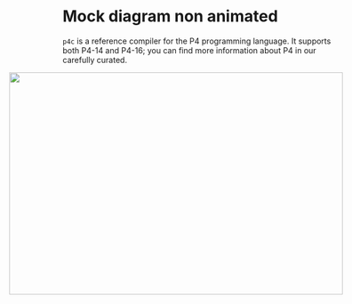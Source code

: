 # Mock diagram non animated 

`p4c` is a reference compiler for the P4 programming language. It supports both P4-14 and P4-16; you can find more information about P4 in our carefully curated.
<div style="float: right;">
<img src ="./arcitecture5.png"  width="600" height="400" >
</div>
